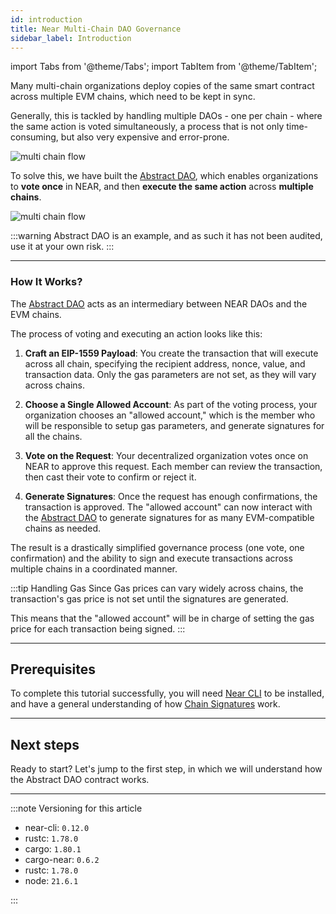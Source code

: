 ```yaml
---
id: introduction
title: Near Multi-Chain DAO Governance
sidebar_label: Introduction
---
```


import Tabs from '@theme/Tabs';
import TabItem from '@theme/TabItem';

Many multi-chain organizations deploy copies of the same smart contract across multiple EVM chains, which need to be kept in sync.

Generally, this is tackled by handling multiple DAOs - one per chain - where the same action is voted simultaneously, a process that is not only time-consuming, but also very expensive and error-prone.

![multi chain flow](/docs/assets/tutorials/abstract-dao/multi-dao-flow.png)

To solve this, we have built the [Abstract DAO](https://github.com/nearuaguild/abstract-dao), which enables organizations to **vote once** in NEAR, and then **execute the same action** across **multiple chains**.

![multi chain flow](/docs/assets/tutorials/abstract-dao/near-dao-flow.png)

:::warning
Abstract DAO is an example, and as such it has not been audited, use it at your own risk.
:::

---

### How It Works?

The [Abstract DAO](https://github.com/nearuaguild/abstract-dao) acts as an intermediary between NEAR DAOs and the EVM chains.

The process of voting and executing an action looks like this:

1. **Craft an EIP-1559 Payload**: You create the transaction that will execute across all chain, specifying the recipient address, nonce, value, and transaction data. Only the gas parameters are not set, as they will vary across chains.

2. **Choose a Single Allowed Account**: As part of the voting process, your organization chooses an "allowed account," which is the member who will be responsible to setup gas parameters, and generate signatures for all the chains.

3. **Vote on the Request**: Your decentralized organization votes once on NEAR to approve this request. Each member can review the transaction, then cast their vote to confirm or reject it.

4. **Generate Signatures**: Once the request has enough confirmations, the transaction is approved. The "allowed account" can now interact with the [Abstract DAO](https://github.com/nearuaguild/abstract-dao) to generate signatures for as many EVM-compatible chains as needed.

The result is a drastically simplified governance process (one vote, one confirmation) and the ability to sign and execute transactions across multiple chains in a coordinated manner.

:::tip Handling Gas
Since Gas prices can vary widely across chains, the transaction's gas price is not set until the signatures are generated.

This means that the "allowed account" will be in charge of setting the gas price for each transaction being signed.
:::


---

## Prerequisites

To complete this tutorial successfully, you will need [Near CLI](../../tools/cli.md#installation) to be installed, and have a general understanding of how [Chain Signatures](../../chain-abstraction/chain-signatures/getting-started.md) work.

---

## Next steps

Ready to start? Let's jump to the first step, in which we will understand how the Abstract DAO contract works.

---

:::note Versioning for this article

- near-cli: `0.12.0`
- rustc: `1.78.0`
- cargo: `1.80.1`
- cargo-near: `0.6.2`
- rustc: `1.78.0`
- node: `21.6.1`

:::
